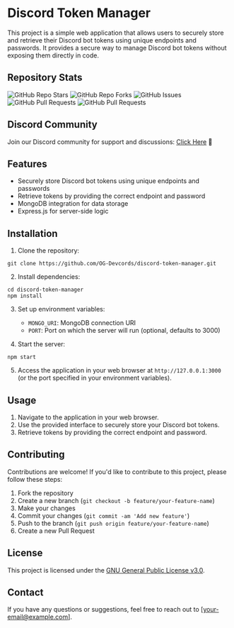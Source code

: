 # Discord Token Manager

This project is a simple web application that allows users to securely store and retrieve their Discord bot tokens using unique endpoints and passwords. It provides a secure way to manage Discord bot tokens without exposing them directly in code.

## Repository Stats

![GitHub Repo Stars](https://img.shields.io/github/stars/OG-Devcords/Discord-Token-Manager?style=for-the-badge)
![GitHub Repo Forks](https://img.shields.io/github/forks/OG-Devcords/Discord-Token-Manager?style=for-the-badge)
![GitHub Issues](https://img.shields.io/github/issues/OG-Devcords/Discord-Token-Manager?style=for-the-badge)
![GitHub Pull Requests](https://img.shields.io/github/issues-pr/OG-Devcords/Discord-Token-Manager?style=for-the-badge)
![GitHub Pull Requests](https://img.shields.io/github/license/OG-Devcords/Discord-Token-Manager?style=for-the-badge)

## Discord Community

Join our Discord community for support and discussions: [Click Here](https://discord.gg/Pv8WgVQrwY) 🙂
## Features

- Securely store Discord bot tokens using unique endpoints and passwords
- Retrieve tokens by providing the correct endpoint and password
- MongoDB integration for data storage
- Express.js for server-side logic

## Installation

1. Clone the repository:

```
git clone https://github.com/OG-Devcords/discord-token-manager.git
```

2. Install dependencies:

```
cd discord-token-manager
npm install
```

3. Set up environment variables:

   - `MONGO_URI`: MongoDB connection URI
   - `PORT`: Port on which the server will run (optional, defaults to 3000)

4. Start the server:

```
npm start
```

5. Access the application in your web browser at `http://127.0.0.1:3000` (or the port specified in your environment variables).

## Usage

1. Navigate to the application in your web browser.
2. Use the provided interface to securely store your Discord bot tokens.
3. Retrieve tokens by providing the correct endpoint and password.

## Contributing

Contributions are welcome! If you'd like to contribute to this project, please follow these steps:

1. Fork the repository
2. Create a new branch (`git checkout -b feature/your-feature-name`)
3. Make your changes
4. Commit your changes (`git commit -am 'Add new feature'`)
5. Push to the branch (`git push origin feature/your-feature-name`)
6. Create a new Pull Request

## License

This project is licensed under the [GNU General Public License v3.0](LICENSE).

## Contact

If you have any questions or suggestions, feel free to reach out to [your-email@example.com].
